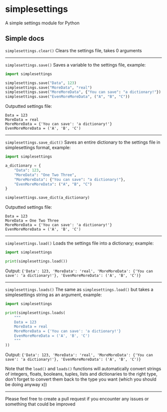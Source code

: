 # simplesettings
A simple settings module for Python

## Simple docs
`simplesettings.clear()` Clears the settings file, takes 0 arguments

---

`simplesettings.save()` Saves a variable to the settings file, example:

```py
import simplesettings

simplesettings.save("Data", 123)
simplesettings.save("MoreData", "real")
simplesettings.save("MoreMoreData", {"You can save": "a dictionary!"})
simplesettings.save("EvenMoreMoreData", ("A", "B", "C"))
```

Outputted settings file:
```
Data = 123
MoreData = real
MoreMoreData = {'You can save': 'a dictionary!'}
EvenMoreMoreData = ('A', 'B', 'C')
```

---

`simplesettings.save_dict()` Saves an entire dictionary to the settings file in simplesettings format, example:

```py
import simplesettings

a_dictionary = {
    "Data": 123,
    "MoreData": "One Two Three",
    "MoreMoreData": {"You can save": "a dictionary!"},
    "EvenMoreMoreData": ("A", "B", "C")
}

simplesettings.save_dict(a_dictionary)
```
Outputted settings file:
```
Data = 123
MoreData = One Two Three
MoreMoreData = {'You can save': 'a dictionary!'}
EvenMoreMoreData = ('A', 'B', 'C')
```

---

`simplesettings.load()` Loads the settings file into a dictionary; example:

```py
import simplesettings

print(simplesettings.load())
```
Output: `{'Data': 123, 'MoreData': 'real', 'MoreMoreData': {'You can save': 'a dictionary!'}, 'EvenMoreMoreData': ('A', 'B', 'C')}`

---

`simplesettings.loads()` The same as `simplesettings.load()` but takes a simplesettings string as an argument, example:
```py
import simplesettings

print(simplesettings.loads(
    """
    Data = 123
    MoreData = real
    MoreMoreData = {'You can save': 'a dictionary!'}
    EvenMoreMoreData = ('A', 'B', 'C')
    """
))
```
Output: `{'Data': 123, 'MoreData': 'real', 'MoreMoreData': {'You can save': 'a dictionary!'}, 'EvenMoreMoreData': ('A', 'B', 'C')}`

Note that the `load()` and `loads()` functions will automatically convert strings of integers, floats, booleans, tuples, lists and dictionaries to the right type, don't forget to convert them back to the type you want (which you should be doing anyway x))

---

Please feel free to create a pull request if you encounter any issues or something that could be improved
